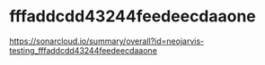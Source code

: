# fffaddcdd43244feedeecdaaone
https://sonarcloud.io/summary/overall?id=neojarvis-testing_fffaddcdd43244feedeecdaaone
